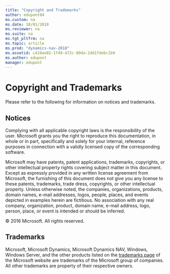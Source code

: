 ```yaml
---
title: "Copyright and Trademarks"
author: edupont04
ms.custom: na
ms.date: 10/01/2018
ms.reviewer: na
ms.suite: na
ms.tgt_pltfrm: na
ms.topic: article
ms.prod: "dynamics-nav-2018"
ms.assetid: c428ae82-1f49-472c-89da-2dd1fdebc1b9
ms.author: edupont
manager: edupont
---
```

# Copyright and Trademarks
Please refer to the following for information on notices and trademarks.  

## Notices  
 Complying with all applicable copyright laws is the responsibility of the user. Microsoft grants you the right to reproduce this documentation, in whole or in part, specifically and solely for your internal, reference purposes in connection with a validly licensed copy of the corresponding software.  

 Microsoft may have patents, patent applications, trademarks, copyrights, or other intellectual property rights covering subject matter in this document. Except as expressly provided in any written license agreement from Microsoft, the furnishing of this document does not give you any license to these patents, trademarks, trade dress, copyrights, or other intellectual property. Unless otherwise noted, the companies, organizations, products, domain names, e-mail addresses, logos, people, places, and events depicted in examples herein are fictitious. No association with any real company, organization, product, domain name, e-mail address, logo, person, place, or event is intended or should be inferred.  

 © 2016 Microsoft. All rights reserved.  

## Trademarks  
 Microsoft, Microsoft Dynamics, Microsoft Dynamics NAV, Windows, Windows Server, and the other products listed on the [trademarks page](https://go.microsoft.com/fwlink/?LinkID=125878) of the Microsoft website are trademarks of the Microsoft group of companies. All other trademarks are property of their respective owners.
